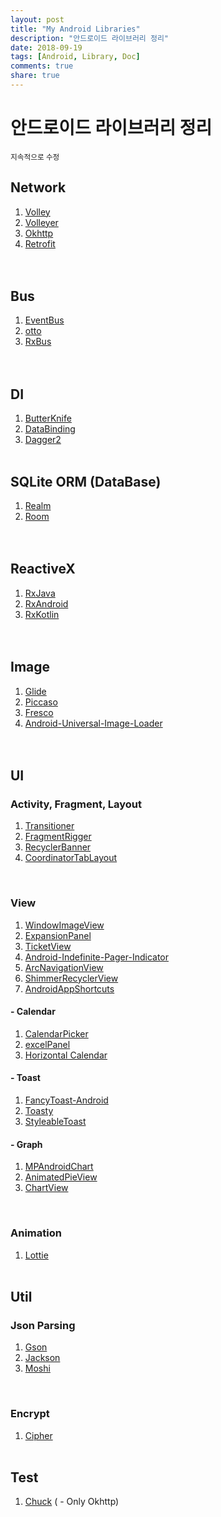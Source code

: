 ```yaml
---
layout: post
title: "My Android Libraries"
description: "안드로이드 라이브러리 정리"
date: 2018-09-19
tags: [Android, Library, Doc]
comments: true
share: true
---
```


# 안드로이드 라이브러리 정리
<small>지속적으로 수정</small>

## Network
1) [Volley](https://github.com/google/volley)  
2) [Volleyer](https://github.com/naver/volley-extensions/)  
3) [Okhttp](https://square.github.io/okhttp/)  
4) [Retrofit](https://square.github.io/retrofit/)  
<br><br>


## Bus
1) [EventBus](https://github.com/greenrobot/EventBus)  
2) [otto](http://square.github.io/otto/)  
3) [RxBus](https://github.com/Anadea/RxBus)  
<br><br>


## DI
1) [ButterKnife](https://github.com/JakeWharton/butterknife)  
2) [DataBinding](https://developer.android.com/topic/libraries/data-binding/?hl=ko)  
3) [Dagger2](https://github.com/google/dagger)
<br><br>


## SQLite ORM (DataBase)
1) [Realm](https://realm.io/)  
2) [Room](https://developer.android.com/topic/libraries/architecture/room)  
<br><br>


## ReactiveX
1) [RxJava](https://github.com/ReactiveX/RxJava)  
2) [RxAndroid](https://github.com/ReactiveX/RxAndroid)  
3) [RxKotlin](https://github.com/ReactiveX/RxKotlin)  
<br><br>


## Image
1) [Glide](https://github.com/bumptech/glide)  
2) [Piccaso](http://square.github.io/picasso/)  
3) [Fresco](http://frescolib.org/index.html)  
4) [Android-Universal-Image-Loader](https://github.com/nostra13/Android-Universal-Image-Loader)  
<br><br>


## UI
### Activity, Fragment, Layout
1) [Transitioner](https://github.com/dev-labs-bg/transitioner)  
2) [FragmentRigger](https://github.com/JustKiddingBaby/FragmentRigger)  
3) [RecyclerBanner](https://github.com/renjianan/RecyclerBanner)  
4) [CoordinatorTabLayout](https://github.com/hugeterry/CoordinatorTabLayout)
<br>

### View
1) [WindowImageView](https://github.com/Bleoo/WindowImageView)  
2) [ExpansionPanel](https://github.com/florent37/ExpansionPanel)  
3) [TicketView](https://github.com/vipulasri/TicketView)  
4) [Android-Indefinite-Pager-Indicator](https://github.com/rbro112/Android-Indefinite-Pager-Indicator)  
5) [ArcNavigationView](https://github.com/rom4ek/ArcNavigationView)  
6) [ShimmerRecyclerView](https://github.com/sharish/ShimmerRecyclerView)  
7) [AndroidAppShortcuts](https://github.com/michelelacorte/AndroidAppShortcuts)  

#### - Calendar
1) [CalendarPicker](https://github.com/maxyou/CalendarPicker)   
2) [excelPanel](https://github.com/zhouchaoyuan/excelPanel)  
3) [Horizontal Calendar](https://github.com/Mulham-Raee/Horizontal-Calendar)

#### - Toast
1) [FancyToast-Android](https://github.com/Shashank02051997/FancyToast-Android)    
2) [Toasty](https://github.com/GrenderG/Toasty)  
3) [StyleableToast](https://github.com/Muddz/StyleableToast)  

#### - Graph
1) [MPAndroidChart](https://github.com/PhilJay/MPAndroidChart)  
2) [AnimatedPieView](https://github.com/razerdp/AnimatedPieView)  
3) [ChartView](https://github.com/romandanylyk/ChartView)  
<br>

### Animation
1) [Lottie](https://github.com/airbnb/lottie-android)
<br><br>

## Util
### Json Parsing
1) [Gson](https://github.com/google/gson)  
2) [Jackson](https://github.com/FasterXML/jackson)  
3) [Moshi](https://github.com/square/moshi)
<br>

### Encrypt
1) [Cipher](https://github.com/MEiDIK/Cipher.so)
<br><br>


## Test
1) [Chuck](https://github.com/jgilfelt/chuck) ( - Only Okhttp)






